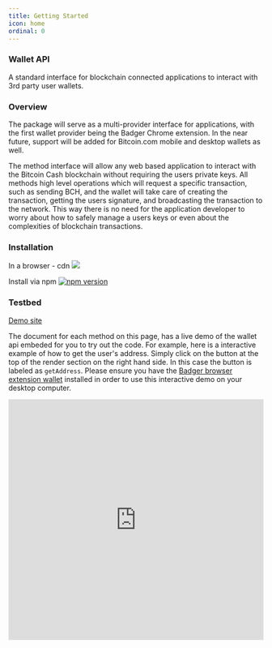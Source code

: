 ```yaml
---
title: Getting Started
icon: home
ordinal: 0
---
```


### Wallet API

A standard interface for blockchain connected applications to interact with 3rd party user wallets.

### Overview

The package will serve as a multi-provider interface for applications, with the first wallet provider being the Badger Chrome extension. In the near future, support will be added for Bitcoin.com mobile and desktop wallets as well.

The method interface will allow any web based application to interact with the Bitcoin Cash blockchain without requiring the users private keys. All methods high level operations which will request a specific transaction, such as sending BCH, and the wallet will take care of creating the transaction, getting the users signature, and broadcasting the transaction to the network. This way there is no need for the application developer to worry about how to safely manage a users keys or even about the complexities of blockchain transactions.

### Installation

In a browser - cdn [![](https://data.jsdelivr.com/v1/package/npm/bitcoin-wallet-api/badge)](https://www.jsdelivr.com/package/npm/bitcoin-wallet-api)

Install via npm [![npm version](https://badge.fury.io/js/bitcoin-wallet-api.svg)](https://badge.fury.io/js/bitcoin-wallet-api)

### Testbed

[Demo site](https://bitcoin-wallet-api-testbed.netlify.com/)

The document for each method on this page, has a live demo of the wallet api embeded for you to try out the code. For example, here is a interactive example of how to get the user's address. Simply click on the button at the top of the render section on the right hand side. In this case the button is labeled as `getAddress`. Please ensure you have the [Badger browser extension wallet](https://badger.bitcoin.com/) installed in order to use this interactive demo on your desktop computer.

<iframe height="475" style="width: 100%;" scrolling="no" title="Bitcoin Wallet API - getAddress" src="https://codepen.io/nicolasfujita/embed/xxGgrZm?height=265&theme-id=dark&default-tab=js,result" frameborder="no" allowtransparency="true" allowfullscreen="true">
</iframe>
